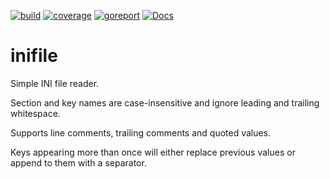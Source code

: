 [![build](https://github.com/linkdata/inifile/actions/workflows/go.yml/badge.svg)](https://github.com/linkdata/inifile/actions/workflows/go.yml)
[![coverage](https://coveralls.io/repos/github/linkdata/inifile/badge.svg?branch=main)](https://coveralls.io/github/linkdata/inifile?branch=main)
[![goreport](https://goreportcard.com/badge/github.com/linkdata/inifile)](https://goreportcard.com/report/github.com/linkdata/inifile)
[![Docs](https://godoc.org/github.com/linkdata/inifile?status.svg)](https://godoc.org/github.com/linkdata/inifile)

# inifile

Simple INI file reader.

Section and key names are case-insensitive and ignore leading and trailing whitespace.

Supports line comments, trailing comments and quoted values.

Keys appearing more than once will either replace previous values or append to them with a separator.
